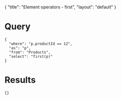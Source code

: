 {
	"title": "Element operators - first",
	"layout": "default"
}
# Query
	{
	  "where": "p.productId == 12", 
	  "as": "p", 
	  "from": "Products", 
	  "select": "first(p)"
	}
# Results
	{}
